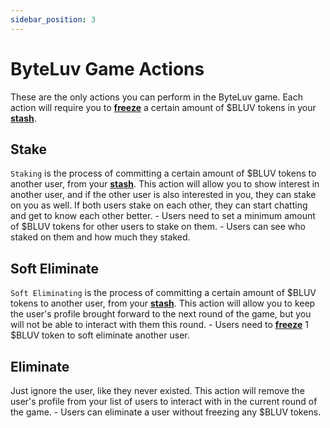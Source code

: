 ```yaml
---
sidebar_position: 3
---
```


# ByteLuv Game Actions

These are the only actions you can perform in the ByteLuv game. Each action will require you to **[freeze](./terminologies-of-byteluv#freeze)** a certain amount of $BLUV tokens in your **[stash](./terminologies-of-byteluv#stash)**.

## Stake

`Staking` is the process of committing a certain amount of $BLUV tokens to another user, from your **[stash](./terminologies-of-byteluv#stash)**. This action will allow you to show interest in another user, and if the other user is also interested in you, they can stake on you as well. If both users stake on each other, they can start chatting and get to know each other better.
    - Users need to set a minimum amount of $BLUV tokens for other users to stake on them.
    - Users can see who staked on them and how much they staked.

## Soft Eliminate

`Soft Eliminating` is the process of committing a certain amount of $BLUV tokens to another user, from your **[stash](./terminologies-of-byteluv#stash)**. This action will allow you to keep the user's profile brought forward to the next round of the game, but you will not be able to interact with them this round.
    - Users need to **[freeze](./terminologies-of-byteluv#freeze)** 1 $BLUV token to soft eliminate another user.

## Eliminate

Just ignore the user, like they never existed. This action will remove the user's profile from your list of users to interact with in the current round of the game.
    - Users can eliminate a user without freezing any $BLUV tokens.